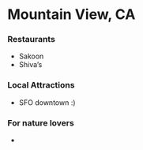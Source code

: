 # Mountain View, CA

### Restaurants
- Sakoon
- Shiva’s

### Local Attractions
- SFO downtown :)

### For nature lovers
- 
